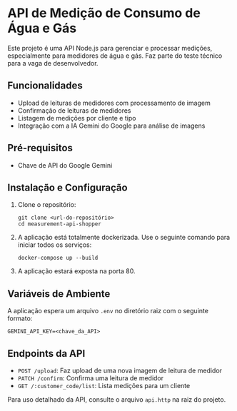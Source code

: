 # API de Medição de Consumo de Água e Gás

Este projeto é uma API Node.js para gerenciar e processar medições, especialmente para medidores de água e gás. Faz parte do teste técnico para a vaga de desenvolvedor.

## Funcionalidades

- Upload de leituras de medidores com processamento de imagem
- Confirmação de leituras de medidores
- Listagem de medições por cliente e tipo
- Integração com a IA Gemini do Google para análise de imagens

## Pré-requisitos

- Chave de API do Google Gemini

## Instalação e Configuração

1. Clone o repositório:

   ```
   git clone <url-do-repositório>
   cd measurement-api-shopper
   ```

2. A aplicação está totalmente dockerizada. Use o seguinte comando para iniciar todos os serviços:

   ```
   docker-compose up --build
   ```

3. A aplicação estará exposta na porta 80.

## Variáveis de Ambiente

A aplicação espera um arquivo `.env` no diretório raiz com o seguinte formato:

```
GEMINI_API_KEY=<chave_da_API>
```

## Endpoints da API

- `POST /upload`: Faz upload de uma nova imagem de leitura de medidor
- `PATCH /confirm`: Confirma uma leitura de medidor
- `GET /:customer_code/list`: Lista medições para um cliente

Para uso detalhado da API, consulte o arquivo `api.http` na raiz do projeto.
